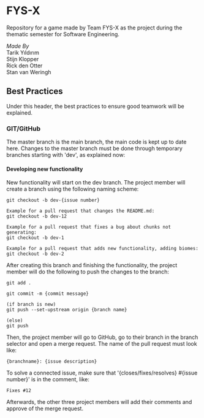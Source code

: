 # FYS-X
Repository for a game made by Team FYS-X as the project during the thematic semester for Software Engineering.

_Made By_<br>
Tarik Yıldırım <br>
Stijn Klopper <br>
Rick den Otter <br>
Stan van Weringh <br>

## Best Practices
Under this header, the best practices to ensure good teamwork will be explained.

### GIT/GitHub
The master branch is the main branch, the main code is kept up to date here. Changes to the master branch must be done through temporary branches starting with 'dev', as explained now:

#### Developing new functionality
New functionality will start on the dev branch. The project member will create a branch using the following naming scheme:
```
git checkout -b dev-{issue number}

Example for a pull request that changes the README.md:
git checkout -b dev-12

Example for a pull request that fixes a bug about chunks not generating:
git checkout -b dev-1

Example for a pull request that adds new functionality, adding biomes:
git checkout -b dev-2
```

After creating this branch and finishing the functionality, the project member will do the following to push the changes to the branch:
```
git add .

git commit -m {commit message}

(if branch is new)
git push --set-upstream origin {branch name}

(else)
git push
```

Then, the project member will go to GitHub, go to their branch in the branch selector and open a merge request.
The name of the pull request must look like:
```
{branchname}: {issue description}
```

To solve a connected issue, make sure that '{closes/fixes/resolves} #{issue number}' is in the comment, like:
```
Fixes #12
``` 

Afterwards, the other three project members will add their comments and approve of the merge request.